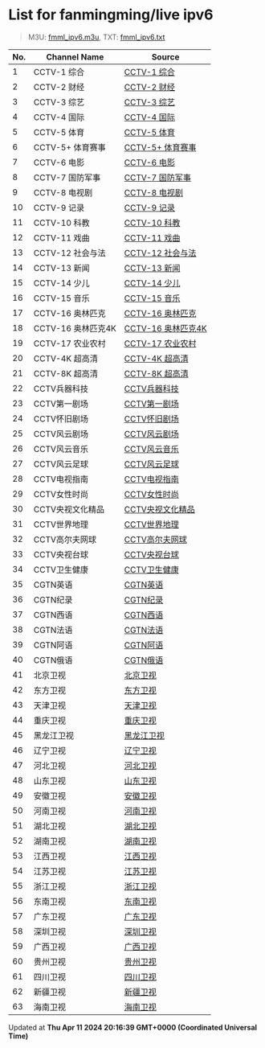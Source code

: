 # List for **fanmingming/live ipv6**

> M3U: [fmml_ipv6.m3u](/fmml_ipv6.m3u), TXT: [fmml_ipv6.txt](/txt/fmml_ipv6.txt)

| No.  | Channel Name | Source |
| --- | ------------ | --- |
| 1 | CCTV-1 综合 | [CCTV-1 综合](https://pi.0472.org/live/cctv1.m3u8?token=240411) |
| 2 | CCTV-2 财经 | [CCTV-2 财经](https://pi.0472.org/live/cctv2.m3u8?token=240411) |
| 3 | CCTV-3 综艺 | [CCTV-3 综艺](https://pi.0472.org/live/cctv3.m3u8?token=240411) |
| 4 | CCTV-4 国际 | [CCTV-4 国际](https://pi.0472.org/live/cctv4.m3u8?token=240411) |
| 5 | CCTV-5 体育 | [CCTV-5 体育](https://pi.0472.org/live/cctv5.m3u8?token=240411) |
| 6 | CCTV-5+ 体育赛事 | [CCTV-5+ 体育赛事](https://pi.0472.org/live/cctv5p.m3u8?token=240411) |
| 7 | CCTV-6 电影 | [CCTV-6 电影](https://pi.0472.org/live/cctv6.m3u8?token=240411) |
| 8 | CCTV-7 国防军事 | [CCTV-7 国防军事](https://pi.0472.org/live/cctv7.m3u8?token=240411) |
| 9 | CCTV-8 电视剧 | [CCTV-8 电视剧](https://pi.0472.org/live/cctv8.m3u8?token=240411) |
| 10 | CCTV-9 记录 | [CCTV-9 记录](https://pi.0472.org/live/cctv9.m3u8?token=240411) |
| 11 | CCTV-10 科教 | [CCTV-10 科教](https://pi.0472.org/live/cctv10.m3u8?token=240411) |
| 12 | CCTV-11 戏曲 | [CCTV-11 戏曲](https://pi.0472.org/live/cctv11.m3u8?token=240411) |
| 13 | CCTV-12 社会与法 | [CCTV-12 社会与法](https://pi.0472.org/live/cctv12.m3u8?token=240411) |
| 14 | CCTV-13 新闻 | [CCTV-13 新闻](https://pi.0472.org/live/cctv13.m3u8?token=240411) |
| 15 | CCTV-14 少儿 | [CCTV-14 少儿](https://pi.0472.org/live/cctv14.m3u8?token=240411) |
| 16 | CCTV-15 音乐 | [CCTV-15 音乐](https://pi.0472.org/live/cctv15.m3u8?token=240411) |
| 17 | CCTV-16 奥林匹克 | [CCTV-16 奥林匹克](https://pi.0472.org/live/cctv16.m3u8?token=240411) |
| 18 | CCTV-16 奥林匹克4K | [CCTV-16 奥林匹克4K](https://pi.0472.org/live/cctv16-4k.m3u8?token=240411) |
| 19 | CCTV-17 农业农村 | [CCTV-17 农业农村](https://pi.0472.org/live/cctv17.m3u8?token=240411) |
| 20 | CCTV-4K 超高清 | [CCTV-4K 超高清](https://pi.0472.org/live/cctv4k.m3u8?token=240411) |
| 21 | CCTV-8K 超高清 | [CCTV-8K 超高清](https://pi.0472.org/live/cctv8k.m3u8?token=240411) |
| 22 | CCTV兵器科技 | [CCTV兵器科技](https://pi.0472.org/live/bqkj.m3u8?token=240411) |
| 23 | CCTV第一剧场 | [CCTV第一剧场](https://pi.0472.org/live/dyjc.m3u8?token=240411) |
| 24 | CCTV怀旧剧场 | [CCTV怀旧剧场](https://pi.0472.org/live/hjjc.m3u8?token=240411) |
| 25 | CCTV风云剧场 | [CCTV风云剧场](https://pi.0472.org/live/fyjc.m3u8?token=240411) |
| 26 | CCTV风云音乐 | [CCTV风云音乐](https://pi.0472.org/live/fyyy.m3u8?token=240411) |
| 27 | CCTV风云足球 | [CCTV风云足球](https://pi.0472.org/live/fyzq.m3u8?token=240411) |
| 28 | CCTV电视指南 | [CCTV电视指南](https://pi.0472.org/live/dszn.m3u8?token=240411) |
| 29 | CCTV女性时尚 | [CCTV女性时尚](https://pi.0472.org/live/nxss.m3u8?token=240411) |
| 30 | CCTV央视文化精品 | [CCTV央视文化精品](https://pi.0472.org/live/whjp.m3u8?token=240411) |
| 31 | CCTV世界地理 | [CCTV世界地理](https://pi.0472.org/live/sjdl.m3u8?token=240411) |
| 32 | CCTV高尔夫网球 | [CCTV高尔夫网球](https://pi.0472.org/live/gefwq.m3u8?token=240411) |
| 33 | CCTV央视台球 | [CCTV央视台球](https://pi.0472.org/live/ystq.m3u8?token=240411) |
| 34 | CCTV卫生健康 | [CCTV卫生健康](https://pi.0472.org/live/wsjk.m3u8?token=240411) |
| 35 | CGTN英语 | [CGTN英语](https://pi.0472.org/live/cgtn.m3u8?token=240411) |
| 36 | CGTN纪录 | [CGTN纪录](https://pi.0472.org/live/cgtnjl.m3u8?token=240411) |
| 37 | CGTN西语 | [CGTN西语](https://pi.0472.org/live/cgtne.m3u8?token=240411) |
| 38 | CGTN法语 | [CGTN法语](https://pi.0472.org/live/cgtnf.m3u8?token=240411) |
| 39 | CGTN阿语 | [CGTN阿语](https://pi.0472.org/live/cgtna.m3u8?token=240411) |
| 40 | CGTN俄语 | [CGTN俄语](https://pi.0472.org/live/cgtnr.m3u8?token=240411) |
| 41 | 北京卫视 | [北京卫视](https://pi.0472.org/live/bjws.m3u8?token=240411) |
| 42 | 东方卫视 | [东方卫视](https://pi.0472.org/live/dfws.m3u8?token=240411) |
| 43 | 天津卫视 | [天津卫视](https://pi.0472.org/live/tjws.m3u8?token=240411) |
| 44 | 重庆卫视 | [重庆卫视](https://pi.0472.org/live/cqws.m3u8?token=240411) |
| 45 | 黑龙江卫视 | [黑龙江卫视](https://pi.0472.org/live/hljws.m3u8?token=240411) |
| 46 | 辽宁卫视 | [辽宁卫视](https://pi.0472.org/live/lnws.m3u8?token=240411) |
| 47 | 河北卫视 | [河北卫视](https://pi.0472.org/live/hbws.m3u8?token=240411) |
| 48 | 山东卫视 | [山东卫视](https://pi.0472.org/live/sdws.m3u8?token=240411) |
| 49 | 安徽卫视 | [安徽卫视](https://pi.0472.org/live/ahws.m3u8?token=240411) |
| 50 | 河南卫视 | [河南卫视](https://pi.0472.org/live/hnws.m3u8?token=240411) |
| 51 | 湖北卫视 | [湖北卫视](https://pi.0472.org/live/hubws.m3u8?token=240411) |
| 52 | 湖南卫视 | [湖南卫视](https://pi.0472.org/live/hunws.m3u8?token=240411) |
| 53 | 江西卫视 | [江西卫视](https://pi.0472.org/live/jxws.m3u8?token=240411) |
| 54 | 江苏卫视 | [江苏卫视](https://pi.0472.org/live/jsws.m3u8?token=240411) |
| 55 | 浙江卫视 | [浙江卫视](https://pi.0472.org/live/zjws.m3u8?token=240411) |
| 56 | 东南卫视 | [东南卫视](https://pi.0472.org/live/dnws.m3u8?token=240411) |
| 57 | 广东卫视 | [广东卫视](https://pi.0472.org/live/gdws.m3u8?token=240411) |
| 58 | 深圳卫视 | [深圳卫视](https://pi.0472.org/live/szws.m3u8?token=240411) |
| 59 | 广西卫视 | [广西卫视](https://pi.0472.org/live/gxws.m3u8?token=240411) |
| 60 | 贵州卫视 | [贵州卫视](https://pi.0472.org/live/gzws.m3u8?token=240411) |
| 61 | 四川卫视 | [四川卫视](https://pi.0472.org/live/scws.m3u8?token=240411) |
| 62 | 新疆卫视 | [新疆卫视](https://pi.0472.org/live/xjws.m3u8?token=240411) |
| 63 | 海南卫视 | [海南卫视](https://pi.0472.org/live/hinws.m3u8?token=240411) |

Updated at **Thu Apr 11 2024 20:16:39 GMT+0000 (Coordinated Universal Time)**
